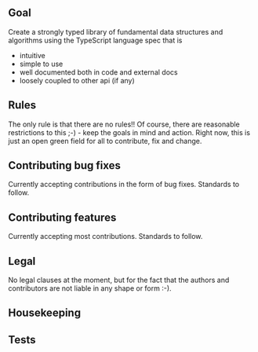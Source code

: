 ## Goal
Create a strongly typed library of fundamental data structures and algorithms using the TypeScript language spec that is
 * intuitive
 * simple to use
 * well documented both in code and external docs
 * loosely coupled to other api (if any)

## Rules
The only rule is that there are no rules!! Of course, there are reasonable restrictions to this ;-) - keep the goals in mind and action.
Right now, this is just an open green field for all to contribute, fix and change.

## Contributing bug fixes
Currently accepting contributions in the form of bug fixes. Standards to follow.

## Contributing features
Currently accepting most contributions. Standards to follow.

## Legal
No legal clauses at the moment, but for the fact that the authors and contributors are not liable in any shape or form :-).

## Housekeeping

## Tests
